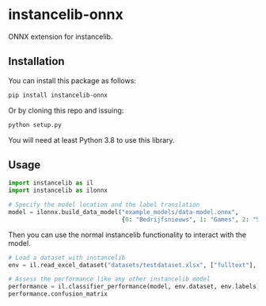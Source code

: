 # instancelib-onnx
ONNX extension for instancelib.

## Installation
You can install this package as follows:

```bash
pip install instancelib-onnx
```

Or by cloning this repo and issuing:
```bash
python setup.py
```

You will need at least Python 3.8 to use this library.

## Usage

```python
import instancelib as il
import instancelib as ilonnx

# Specify the model location and the label translation 
model = ilonnx.build_data_model("example_models/data-model.onnx", 
                                {0: "Bedrijfsnieuws", 1: "Games", 2: "Smartphones"})
```

Then you can use the normal instancelib functionality to interact with the model.

```python
# Load a dataset with instancelib
env = il.read_excel_dataset("datasets/testdataset.xlsx", ["fulltext"], ["label"])

# Assess the performance like any other instancelib model
performance = il.classifier_performance(model, env.dataset, env.labels)
performance.confusion_matrix
```